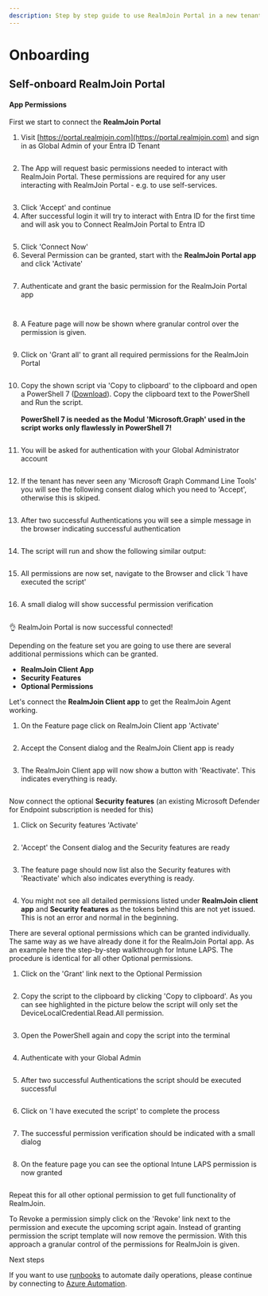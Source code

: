 ```yaml
---
description: Step by step guide to use RealmJoin Portal in a new tenant
---
```


# Onboarding

## Self-onboard RealmJoin Portal

#### App Permissions

First we start to connect the **RealmJoin Portal**

1. Visit [https://portal.realmjoin.com](https://portal.realmjoin.com) and sign in as Global Admin of your Entra ID Tenant

<figure><img src="../../.gitbook/assets/image (15).png" alt=""><figcaption></figcaption></figure>

2. The App will request basic permissions needed to interact with RealmJoin Portal. These permissions are required for any user interacting with RealmJoin Portal - e.g. to use self-services.

<figure><img src="../../.gitbook/assets/image (16).png" alt=""><figcaption></figcaption></figure>

3. Click 'Accept' and continue
4. After successful login it will try to interact with Entra ID for the first time and will ask you to Connect RealmJoin Portal to Entra ID

<figure><img src="../../.gitbook/assets/image (13).png" alt=""><figcaption></figcaption></figure>

5. Click 'Connect Now'
6. Several Permission can be granted, start with the **RealmJoin Portal app** and click 'Activate'

<figure><img src="../../.gitbook/assets/image (14).png" alt=""><figcaption></figcaption></figure>

7. Authenticate and grant the basic permission for the RealmJoin Portal app

<figure><img src="../../.gitbook/assets/image (17).png" alt=""><figcaption></figcaption></figure>

<figure><img src="../../.gitbook/assets/image (18).png" alt=""><figcaption></figcaption></figure>

8. A Feature page will now be shown where granular control over the permission is given.

<figure><img src="../../.gitbook/assets/image (19).png" alt=""><figcaption></figcaption></figure>

9. Click on 'Grant all' to grant all required permissions for the RealmJoin Portal

<figure><img src="../../.gitbook/assets/image (20).png" alt=""><figcaption></figcaption></figure>

10. Copy the shown script via 'Copy to clipboard' to the clipboard and open a PowerShell 7 ([Download](https://github.com/PowerShell/PowerShell/releases)). Copy the clipboard text to the PowerShell and Run the script.\
    \
    **PowerShell 7 is needed as the Modul 'Microsoft.Graph' used in the script works only flawlessly in PowerShell 7!**

<figure><img src="../../.gitbook/assets/image (21).png" alt=""><figcaption></figcaption></figure>

11. You will be asked for authentication with your Global Administrator account

<figure><img src="../../.gitbook/assets/image (22).png" alt=""><figcaption></figcaption></figure>

12. If the tenant has never seen any 'Microsoft Graph Command Line Tools' you will see the following consent dialog which you need to 'Accept', otherwise this is skiped.

<figure><img src="../../.gitbook/assets/image (23).png" alt=""><figcaption></figcaption></figure>

13. After two successful Authentications you will see a simple message in the browser indicating successful authentication

<figure><img src="../../.gitbook/assets/image (24).png" alt=""><figcaption></figcaption></figure>

14. The script will run and show the following similar output:

<figure><img src="../../.gitbook/assets/image (25).png" alt=""><figcaption></figcaption></figure>

15. All permissions are now set, navigate to the Browser and click 'I have executed the script'

<figure><img src="../../.gitbook/assets/image (26).png" alt=""><figcaption></figcaption></figure>

16. A small dialog will show successful permission verification

<figure><img src="../../.gitbook/assets/image (27).png" alt=""><figcaption></figcaption></figure>

👌 RealmJoin Portal is now successful connected!

Depending on the feature set you are going to use there are several additional permissions which can be granted.

* **RealmJoin Client App**
* **Security Features**
* **Optional Permissions**

Let's connect the **RealmJoin Client app** to get the RealmJoin Agent working.

1. On the Feature page click on RealmJoin Client app 'Activate'

<figure><img src="../../.gitbook/assets/image (28).png" alt=""><figcaption></figcaption></figure>

2. Accept the Consent dialog and the RealmJoin Client app is ready

<figure><img src="../../.gitbook/assets/image (29).png" alt=""><figcaption></figcaption></figure>

3. The RealmJoin Client app will now show a button with 'Reactivate'. This indicates everything is ready.

<figure><img src="../../.gitbook/assets/image (30).png" alt=""><figcaption></figcaption></figure>

Now connect the optional **Security features** (an existing Microsoft Defender for Endpoint subscription is needed for this)

1. Click on Security features 'Activate'

<figure><img src="../../.gitbook/assets/image (31).png" alt=""><figcaption></figcaption></figure>

2. 'Accept' the Consent dialog and the Security features are ready

<figure><img src="../../.gitbook/assets/image (32).png" alt=""><figcaption></figcaption></figure>

3. The feature page should now list also the Security features with 'Reactivate' which also indicates everything is ready.

<figure><img src="../../.gitbook/assets/image (33).png" alt=""><figcaption></figcaption></figure>

4. You might not see all detailed permissions listed under **RealmJoin client app** and **Security features** as the tokens behind this are not yet issued. This is not an error and normal in the beginning.

There are several optional permissions which can be granted individually. The same way as we have already done it for the RealmJoin Portal app. As an example here the step-by-step walkthrough for Intune LAPS. The procedure is identical for all other Optional permissions.

1. Click on the 'Grant' link next to the Optional Permission

<figure><img src="../../.gitbook/assets/image (34).png" alt=""><figcaption></figcaption></figure>

2. Copy the script to the clipboard by clicking 'Copy to clipboard'. As you can see highlighted in the picture below the script will only set the DeviceLocalCredential.Read.All permission.&#x20;

<figure><img src="../../.gitbook/assets/image (35).png" alt=""><figcaption></figcaption></figure>

3. Open the PowerShell again and copy the script into the terminal

<figure><img src="../../.gitbook/assets/image (36).png" alt=""><figcaption></figcaption></figure>

4. Authenticate with your Global Admin

<figure><img src="../../.gitbook/assets/image (37).png" alt=""><figcaption></figcaption></figure>

5. After two successful Authentications the script should be executed successful

<figure><img src="../../.gitbook/assets/image (38).png" alt=""><figcaption></figcaption></figure>

6. Click on 'I have executed the script' to complete the process

<figure><img src="../../.gitbook/assets/image (39).png" alt=""><figcaption></figcaption></figure>

7. The successful permission verification should be indicated with a small dialog

<figure><img src="../../.gitbook/assets/image (40).png" alt=""><figcaption></figcaption></figure>

8. On the feature page you can see the optional Intune LAPS permission is now granted

<figure><img src="../../.gitbook/assets/image (43).png" alt=""><figcaption></figcaption></figure>

Repeat this for all other optional permission to get full functionality of RealmJoin.

To Revoke a permission simply click on the 'Revoke' link next to the permission and execute the upcoming script again. Instead of granting permission the script template will now remove the permission. With this approach a granular control of the permissions for RealmJoin is given.



Next steps

If you want to use [runbooks](../automation/runbooks/) to automate daily operations, please continue by connecting to [Azure Automation](../automation/connecting-azure-automation/).

